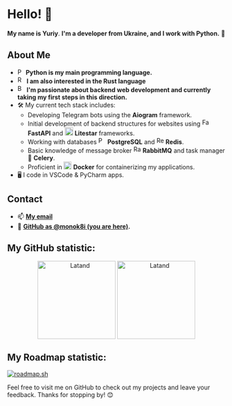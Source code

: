 # Hello! 👋

**My name is Yuriy**. **I'm a developer from Ukraine, and I work with Python.** 🦋

## About Me
- <img alt="Python" height="15px" src="https://cdn.worldvectorlogo.com/logos/python-5.svg" /> **Python is my main programming language.**
- <img alt="Rust" height="17px" src="https://cdn.worldvectorlogo.com/logos/rust.svg" /> **I am also interested in the Rust language**
- <img alt="Backend" height="17px" src="https://cdn.worldvectorlogo.com/logos/grafbase.svg" /> **I'm passionate about backend web development and currently taking my first steps in this direction.**
- 🛠️ My current tech stack includes:
  - Developing Telegram bots using the **Aiogram** framework.
  - Initial development of backend structures for websites using <img alt="FastAPI" height="17px" src="https://cdn.worldvectorlogo.com/logos/fastapi.svg" /> **FastAPI** and <img alt="Litestar" height="19px" src="https://litestar.dev/_static/logo.svg" /> **Litestar** frameworks.
  - Working with databases   <img alt="PostgreSQL" height="17px" src="https://cdn.worldvectorlogo.com/logos/postgresql.svg" /> **PostgreSQL** and <img alt="Redis" height="17px" src="https://cdn.worldvectorlogo.com/logos/redis.svg" /> **Redis**.
  - Basic knowledge of message broker  <img alt="RabbitMQ" height="17px" src="https://cdn.worldvectorlogo.com/logos/rabbitmq.svg" /> **RabbitMQ** and task manager 🥦 **Celery**.
  - Proficient in <img alt="Docker" height="18px" src="https://cdn.worldvectorlogo.com/logos/docker-4.svg" /> **Docker** for containerizing my applications.
- 🖥️ I code in VSCode & PyCharm apps.

## Contact
- 📫 **[My email](monok8i.dev@seznam.cz)**
- 🦋 **[GitHub as @monok8i (you are here)](https://github.com/monok8i).**

## My GitHub statistic:

<p align="center"><img height="180em" src="https://github-readme-stats.vercel.app/api?username=monok8i&hide_border=true&count_private=true&show_icons=true&theme=radical" alt="Latand" align = "center"/>
<img height="180em" src="https://github-readme-stats.vercel.app/api/top-langs?username=monok8i&show_icons=true&locale=en&layout=compact&hide_border=true&theme=radical" alt="Latand" align = "center"/></p>

## My Roadmap statistic:

[![roadmap.sh](https://roadmap.sh/card/tall/66335aef96279862ae72dbf6?variant=dark&roadmaps=backend)](https://roadmap.sh)

Feel free to visit me on GitHub to check out my projects and leave your feedback. Thanks for stopping by! 😊
